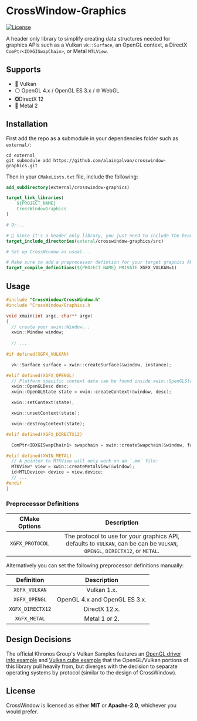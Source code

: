 # CrossWindow-Graphics

[![License][license-img]][license-url]

A header only library to simplify creating data structures needed for graphics APIs such as a Vulkan `vk::Surface`, an OpenGL context, a DirectX `ComPtr<IDXGISwapChain>`, or Metal `MTLView`.

## Supports

 - 🌋 Vulkan
 - ⚪ OpenGL 4.x / OpenGL ES 3.x / 🌐 WebGL
 - ❎DirectX 12
 - 🤖 Metal 2 

## Installation

First add the repo as a submodule in your dependencies folder such as `external/`:

```
cd external
git submodule add https://github.com/alaingalvan/crosswindow-graphics.git
```

Then in your `CMakeLists.txt` file, include the following:

```cmake
add_subdirectory(external/crosswindow-graphics)

target_link_libraries(
    ${PROJECT_NAME}
    CrossWindowGraphics
)

# Or...

# 🤯 Since it's a header only library, you just need to include the headers!
target_include_directories(exteral/crosswindow-graphics/src)

# Set up CrossWindow as usual...

# Make sure to add a preprocessor defintion for your target graphics API:
target_compile_definitions(${PROJECT_NAME} PRIVATE XGFX_VULKAN=1)
```

## Usage

```cpp
#include "CrossWindow/CrossWindow.h"
#include "CrossWindow/Graphics.h

void xmain(int argc, char** argv)
{
  // create your xwin::Window...
  xwin::Window window;
  
  // ...
  
#if defined(XGFX_VULKAN)

  vk::Surface surface = xwin::createSurface(&window, instance);

#elif defined(XGFX_OPENGL)
  // Platform specific context data can be found inside xwin::OpenGLState
  xwin::OpenGLDesc desc;
  xwin::OpenGLState state = xwin::createContext(&window, desc);

  xwin::setContext(state);

  xwin::unsetContext(state);

  xwin::destroyContext(state);

#elif defined(XGFX_DIRECTX12)

  ComPtr<IDXGISwapChain1> swapchain = xwin::createSwapchain(&window, factory, queue, &swapchainDesc);

#elif defined(XWIN_METAL)
  // A pointer to MTKView will only work on an `.mm` file:
  MTKView* view = xwin::createMetalView(&window);
  id<MTLDevice> device = view.device;
  // ...
#endif
}

```

### Preprocessor Definitions

| CMake Options | Description |
|:-------------:|:-----------:|
| `XGFX_PROTOCOL` | The protocol to use for your graphics API, defaults to `VULKAN`, can be can be `VULKAN`, `OPENGL`, `DIRECTX12`, or `METAL`. |

Alternatively you can set the following preprocessor definitions manually:

| Definition | Description |
|:-------------:|:-----------:|
| `XGFX_VULKAN` |  Vulkan 1.x. |
| `XGFX_OPENGL` |  OpenGL 4.x and OpenGL ES 3.x. |
| `XGFX_DIRECTX12` | DirectX 12.x. |
| `XGFX_METAL` | Metal 1 or 2. |

## Design Decisions

The official Khronos Group's Vulkan Samples features an [OpenGL driver info example](https://github.com/KhronosGroup/Vulkan-Samples/blob/master/samples/apps/driverinfo/driverinfo_opengl.c) and [Vulkan cube example](https://github.com/KhronosGroup/Vulkan-LoaderAndValidationLayers/blob/master/demos/cube.c) that the OpenGL/Vulkan portions of this library pull heavily from, but diverges with the decision to separate operating systems by protocol (similar to the design of CrossWindow).

## License

CrossWindow is licensed as either **MIT** or **Apache-2.0**, whichever you would prefer.

[license-img]: https://img.shields.io/:license-mit-blue.svg?style=flat-square
[license-url]: https://opensource.org/licenses/MIT